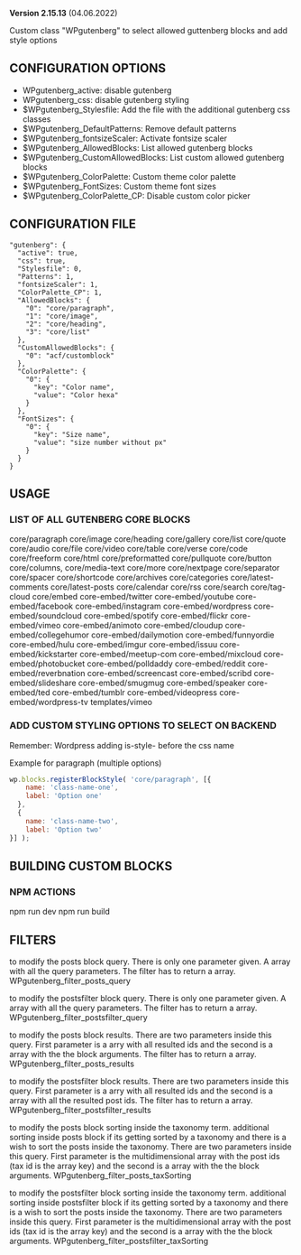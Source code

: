 **Version 2.15.13** (04.06.2022)

Custom class "WPgutenberg" to select allowed guttenberg blocks and add style options

## CONFIGURATION OPTIONS
* WPgutenberg_active: disable gutenberg
* WPgutenberg_css: disable gutenberg styling
* $WPgutenberg_Stylesfile: Add the file with the additional gutenberg css classes
* $WPgutenberg_DefaultPatterns: Remove default patterns
* $WPgutenberg_fontsizeScaler: Activate fontsize scaler
* $WPgutenberg_AllowedBlocks: List allowed gutenberg blocks
* $WPgutenberg_CustomAllowedBlocks: List custom allowed gutenberg blocks
* $WPgutenberg_ColorPalette: Custom theme color palette
* $WPgutenberg_FontSizes: Custom theme font sizes
* $WPgutenberg_ColorPalette_CP: Disable custom color picker

## CONFIGURATION FILE
```
"gutenberg": {
  "active": true,
  "css": true,
  "Stylesfile": 0,
  "Patterns": 1,
  "fontsizeScaler": 1,
  "ColorPalette_CP": 1,
  "AllowedBlocks": {
    "0": "core/paragraph",
    "1": "core/image",
    "2": "core/heading",
    "3": "core/list"
  },
  "CustomAllowedBlocks": {
    "0": "acf/customblock"
  },
  "ColorPalette": {
    "0": {
      "key": "Color name",
      "value": "Color hexa"
    }
  },
  "FontSizes": {
    "0": {
      "key": "Size name",
      "value": "size number without px"
    }
  }
}
```


## USAGE

### LIST OF ALL GUTENBERG CORE BLOCKS
core/paragraph
core/image
core/heading
core/gallery
core/list
core/quote
core/audio
core/file
core/video
core/table
core/verse
core/code
core/freeform
core/html
core/preformatted
core/pullquote
core/button
core/columns,
core/media-text
core/more
core/nextpage
core/separator
core/spacer
core/shortcode
core/archives
core/categories
core/latest-comments
core/latest-posts
core/calendar
core/rss
core/search
core/tag-cloud
core/embed
core-embed/twitter
core-embed/youtube
core-embed/facebook
core-embed/instagram
core-embed/wordpress
core-embed/soundcloud
core-embed/spotify
core-embed/flickr
core-embed/vimeo
core-embed/animoto
core-embed/cloudup
core-embed/collegehumor
core-embed/dailymotion
core-embed/funnyordie
core-embed/hulu
core-embed/imgur
core-embed/issuu
core-embed/kickstarter
core-embed/meetup-com
core-embed/mixcloud
core-embed/photobucket
core-embed/polldaddy
core-embed/reddit
core-embed/reverbnation
core-embed/screencast
core-embed/scribd
core-embed/slideshare
core-embed/smugmug
core-embed/speaker
core-embed/ted
core-embed/tumblr
core-embed/videopress
core-embed/wordpress-tv
templates/vimeo

### ADD CUSTOM STYLING OPTIONS TO SELECT ON BACKEND
Remember: Wordpress adding is-style- before the css name

Example for paragraph (multiple options)
```js
wp.blocks.registerBlockStyle( 'core/paragraph', [{
    name: 'class-name-one',
    label: 'Option one'
  },
  {
    name: 'class-name-two',
    label: 'Option two'
}] );
```


## BUILDING CUSTOM BLOCKS

### NPM ACTIONS
npm run dev
npm run build


## FILTERS
to modify the posts block query.
There is only one parameter given. A array with all the query parameters.
The filter has to return a array.
WPgutenberg_filter_posts_query

to modify the postsfilter block query.
There is only one parameter given. A array with all the query parameters.
The filter has to return a array.
WPgutenberg_filter_postsfilter_query

to modify the posts block results.
There are two parameters inside this query. First parameter is a arry with all resulted ids and the second is a array with the the block arguments.
The filter has to return a array.
WPgutenberg_filter_posts_results

to modify the postsfilter block results.
There are two parameters inside this query. First parameter is a arry with all resulted ids and the second is a array with all the resulted post ids.
The filter has to return a array.
WPgutenberg_filter_postsfilter_results

to modify the posts block sorting inside the taxonomy term.
additional sorting inside posts block if its getting sorted by a taxonomy and there is a wish to sort the posts inside the taxonomy.
There are two parameters inside this query. First parameter is the multidimensional array with the post ids (tax id is the array key) and the second is a array with the the block arguments.
WPgutenberg_filter_posts_taxSorting

to modify the postsfilter block sorting inside the taxonomy term.
additional sorting inside postsfilter block if its getting sorted by a taxonomy and there is a wish to sort the posts inside the taxonomy.
There are two parameters inside this query. First parameter is the multidimensional array with the post ids (tax id is the array key) and the second is a array with the the block arguments.
WPgutenberg_filter_postsfilter_taxSorting
